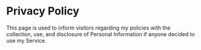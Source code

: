 # Privacy Policy

This page is used to inform visitors regarding my policies with the collection, use, and disclosure of Personal Information if anyone decided to use my Service.
